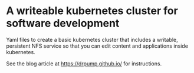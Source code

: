 # A writeable kubernetes cluster for software development

Yaml files to create a basic kubernetes cluster that includes a writable, persistent NFS 
service so that you can edit content and applications inside kubernetes.

See the blog article at https://drpump.github.io/ for instructions.
